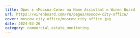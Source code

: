 ```yaml
---
title: Офис в «Москва-Сити» на Home Assistant и Wiren Board
url: https://wirenboard.com/ru/pages/moscow-city-office/
cover: moscow_city_office/moscow_city_office.jpg
date: 2024-03-26
category: commercial_estate_monitoring
---
```

